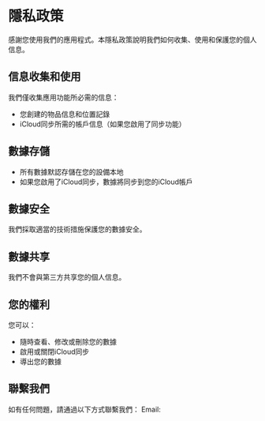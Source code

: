 # 隱私政策

感謝您使用我們的應用程式。本隱私政策說明我們如何收集、使用和保護您的個人信息。

## 信息收集和使用

我們僅收集應用功能所必需的信息：
- 您創建的物品信息和位置記錄
- iCloud同步所需的帳戶信息（如果您啟用了同步功能）

## 數據存儲

- 所有數據默認存儲在您的設備本地
- 如果您啟用了iCloud同步，數據將同步到您的iCloud帳戶

## 數據安全

我們採取適當的技術措施保護您的數據安全。

## 數據共享

我們不會與第三方共享您的個人信息。

## 您的權利

您可以：
- 隨時查看、修改或刪除您的數據
- 啟用或關閉iCloud同步
- 導出您的數據

## 聯繫我們

如有任何問題，請通過以下方式聯繫我們：
Email: stephenmtree@gmail.com 

<style>
    a {
        display: none;
    }
</style>